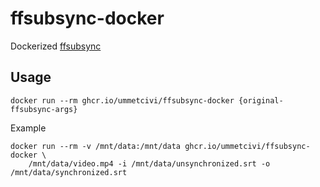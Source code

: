 # ffsubsync-docker

Dockerized [ffsubsync](https://github.com/smacke/ffsubsync)

Usage
-----

```shell
docker run --rm ghcr.io/ummetcivi/ffsubsync-docker {original-ffsubsync-args} 
```

Example

``` shell
docker run --rm -v /mnt/data:/mnt/data ghcr.io/ummetcivi/ffsubsync-docker \ 
    /mnt/data/video.mp4 -i /mnt/data/unsynchronized.srt -o /mnt/data/synchronized.srt 
```